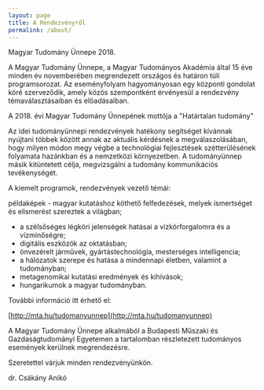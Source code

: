 ```yaml
---
layout: page
title: A Rendezvényről
permalink: /about/
---
```


 Magyar Tudomány Ünnepe 2018.

A Magyar Tudomány Ünnepe, a Magyar Tudományos Akadémia által 15 éve minden év novemberében megrendezett országos és határon túli programsorozat. Az eseményfolyam hagyományosan egy központi gondolat köré szerveződik, amely közös szempontként érvényesül a rendezvény témaválasztásaiban és előadásaiban. 

A 2018. évi Magyar Tudomány Ünnepének mottója a "Határtalan tudomány"

Az idei tudományünnepi rendezvények hatékony segítséget kívánnak nyújtani többek között annak az aktuális kérdésnek a megválaszolásában, hogy milyen módon megy végbe a technológiai fejlesztések szétterülésének folyamata hazánkban és a nemzetközi környezetben. A tudományünnep másik kitüntetett célja, megvizsgálni a tudomány kommunikációs tevékenységét. 

A kiemelt programok, rendezvények vezető témái:

példaképek - magyar kutatáshoz köthető felfedezések, melyek ismertséget és elismerést szereztek a világban;
- a szélsőséges légköri jelenségek hatásai a vízkörforgalomra és a vízminőségre;
- digitális eszközök az oktatásban;
- önvezérelt járművek, gyártástechnológia, mesterséges intelligencia;
- a hálózatok szerepe és hatása a mindennapi életben, valamint a tudományban;
- metagenomikai kutatási eredmények és kihívások;
- hungarikumok a magyar tudományban.

További információ itt érhető el:

[http://mta.hu/tudomanyunnep](http://mta.hu/tudomanyunnep)

 

A Magyar Tudomány Ünnepe alkalmából a Budapesti Műszaki és Gazdaságtudományi Egyetemen a tartalomban részletezett tudományos események kerülnek megrendezésre.

Szeretettel várjuk minden rendezvényünkön.

dr. Csákány Anikó


